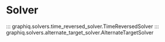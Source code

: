 # Solver

::: graphiq.solvers.time_reversed_solver.TimeReversedSolver
::: graphiq.solvers.alternate_target_solver.AlternateTargetSolver